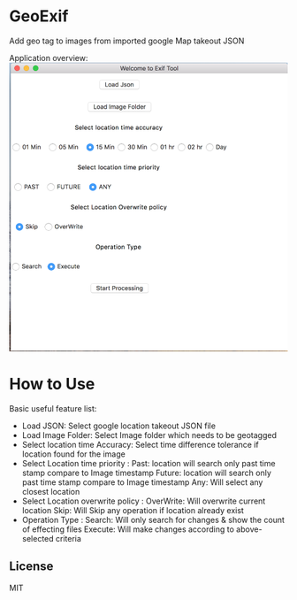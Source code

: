 # GeoExif
Add geo tag to images from imported google Map takeout JSON

Application overview:
![Application overviewt](https://github.com/mahtorohit/GeoExif/blob/master/app.png "Application overview")


# How to Use

Basic useful feature list:

 * Load JSON: Select google location takeout JSON file
 * Load Image Folder: Select Image folder which needs to be geotagged
 * Select location time Accuracy: Select time difference tolerance if location found for the image
 * Select Location time priority :
 	Past: location will search only past time stamp compare to Image timestamp
    Future: location will search only past time stamp compare to Image timestamp
    Any: Will select any closest location
 * Select Location overwrite policy :
 	OverWrite: Will overwrite current location
    Skip: Will Skip any operation if location already exist
 * Operation Type :
 	Search: Will only search for changes & show the count of effecting files
    Execute: Will make changes according to above-selected criteria


License
----

MIT
